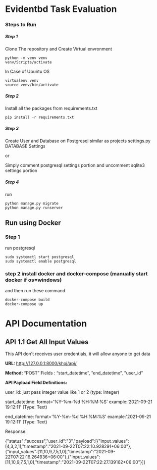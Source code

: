 # Evidentbd Task Evaluation

### Steps to Run 
##### Step 1

Clone The repository and Create Virtual envronment
```
python -m venv venv
venv/Scripts/activate
```
In Case of Ubuntu OS
```
virtualenv venv
source venv/bin/activate
```
##### Step 2

Install all the packages from requirements.txt 

```
pip install -r requirements.txt
```
##### Step 3

Create User and Database on Postgresql similar as projects settings.py DATABASE Settings 

or 

Simply comment postgresql settings portion and uncomment sqlite3 settings portion

##### Step 4

run 
```
python manage.py migrate
python manage.py runserver
```


## Run using Docker

### Step 1

run postgresql 
```
sudo systemctl start postgresql
sudo systemctl enable postgresql
```
### step 2  install docker and docker-compose (manually start docker if os=windows)

and then run these command

```
docker-compose build
docker-compose up
```


# API Documentation

## API 1.1  Get All Input Values
This API don't receives user credentials, it will allow anyone to get data

<b> URL: </b>http://127.0.0.1:8000/khoj/api/

<b> Method: </b> “POST”
Fields : “start_datetime”, ”end_datetime”, "user_id"


<b>API Payload Field Definitions: </b>

user_id: just pass integer value like 1 or 2 (type: Integer)

start_datetime: format='%Y-%m-%d %H:%M:%S'  example:'2021-09-21 19:12:11'  (Type: Text)

end_datetime: format='%Y-%m-%d %H:%M:%S' example:'2021-09-21 19:12:11' (Type: Text)

Response:

{"status":"success","user_id":"3","payload":[{"input_values":[4,3,2,1],"timestamp":"2021-09-22T07:22:10.928291+06:00"},{"input_values":[11,10,9,7,5,1,0],"timestamp":"2021-09-22T07:22:16.264936+06:00"},{"input_values":[11,10,9,7,5,1,0],"timestamp":"2021-09-22T07:22:27.139162+06:00"}]}
